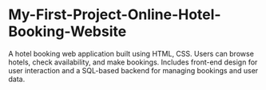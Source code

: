 # My-First-Project-Online-Hotel-Booking-Website
A hotel booking web application built using HTML, CSS. Users can browse hotels, check availability, and make bookings. Includes front-end design for user interaction and a SQL-based backend for managing bookings and user data.

